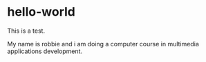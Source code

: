 # hello-world
This is a test.

My name is robbie and i am doing a computer course in multimedia applications development.
